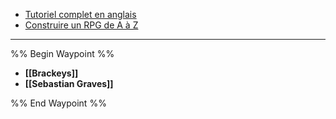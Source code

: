 * [Tutoriel complet en anglais](https://www.youtube.com/watch?v=gQmiqmxJMtA)
* [Construire un RPG de A à Z](https://www.youtube.com/playlist?list=PLiSlOaRBfgkcPAhYpGps16PT_9f28amXi)

----

%% Begin Waypoint %%
- **[[Brackeys]]**
- **[[Sebastian Graves]]**

%% End Waypoint %%
